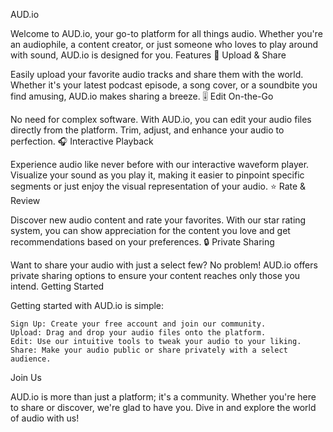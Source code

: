 AUD.io

Welcome to AUD.io, your go-to platform for all things audio. Whether you're an audiophile, a content creator, or just someone who loves to play around with sound, AUD.io is designed for you.
Features
🎤 Upload & Share

Easily upload your favorite audio tracks and share them with the world. Whether it's your latest podcast episode, a song cover, or a soundbite you find amusing, AUD.io makes sharing a breeze.
🎚 Edit On-the-Go

No need for complex software. With AUD.io, you can edit your audio files directly from the platform. Trim, adjust, and enhance your audio to perfection.
🎧 Interactive Playback

Experience audio like never before with our interactive waveform player. Visualize your sound as you play it, making it easier to pinpoint specific segments or just enjoy the visual representation of your audio.
⭐ Rate & Review

Discover new audio content and rate your favorites. With our star rating system, you can show appreciation for the content you love and get recommendations based on your preferences.
🔒 Private Sharing

Want to share your audio with just a select few? No problem! AUD.io offers private sharing options to ensure your content reaches only those you intend.
Getting Started

Getting started with AUD.io is simple:

    Sign Up: Create your free account and join our community.
    Upload: Drag and drop your audio files onto the platform.
    Edit: Use our intuitive tools to tweak your audio to your liking.
    Share: Make your audio public or share privately with a select audience.

Join Us

AUD.io is more than just a platform; it's a community. Whether you're here to share or discover, we're glad to have you. Dive in and explore the world of audio with us!
